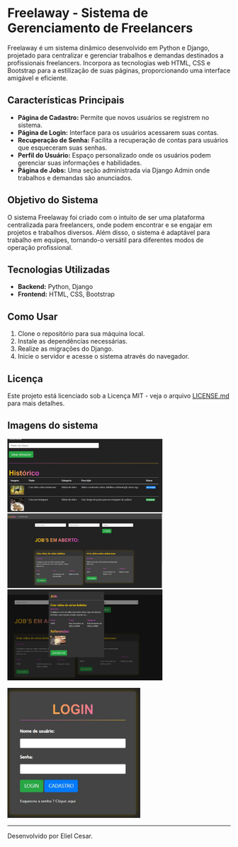 # Freelaway - Sistema de Gerenciamento de Freelancers

Freelaway é um sistema dinâmico desenvolvido em Python e Django, projetado para centralizar e gerenciar trabalhos e demandas destinados a profissionais freelancers. Incorpora as tecnologias web HTML, CSS e Bootstrap para a estilização de suas páginas, proporcionando uma interface amigável e eficiente.

## Características Principais

- **Página de Cadastro:** Permite que novos usuários se registrem no sistema.
- **Página de Login:** Interface para os usuários acessarem suas contas.
- **Recuperação de Senha:** Facilita a recuperação de contas para usuários que esqueceram suas senhas.
- **Perfil do Usuário:** Espaço personalizado onde os usuários podem gerenciar suas informações e habilidades.
- **Página de Jobs:** Uma seção administrada via Django Admin onde trabalhos e demandas são anunciados.

## Objetivo do Sistema

O sistema Freelaway foi criado com o intuito de ser uma plataforma centralizada para freelancers, onde podem encontrar e se engajar em projetos e trabalhos diversos. Além disso, o sistema é adaptável para trabalho em equipes, tornando-o versátil para diferentes modos de operação profissional.

## Tecnologias Utilizadas

- **Backend:** Python, Django
- **Frontend:** HTML, CSS, Bootstrap

## Como Usar

1. Clone o repositório para sua máquina local.
2. Instale as dependências necessárias.
3. Realize as migrações do Django.
4. Inicie o servidor e acesse o sistema através do navegador.

## Licença

Este projeto está licenciado sob a Licença MIT - veja o arquivo [LICENSE.md](LICENSE.md) para mais detalhes.

## Imagens do sistema
<p align="rigth">
  <img src="/assets/img1.jpeg" width="350" title="Historico">
  <img src="/assets/img2.jpeg" width="350" title="Jobs">
  <img src="/assets/img3.jpeg" width="350" title="Modal Job">
</p>
<p align="left">
  <img src="/assets/img4.jpeg" width="300" title="Tela de login">
</p>


---

Desenvolvido por Eliel Cesar.
